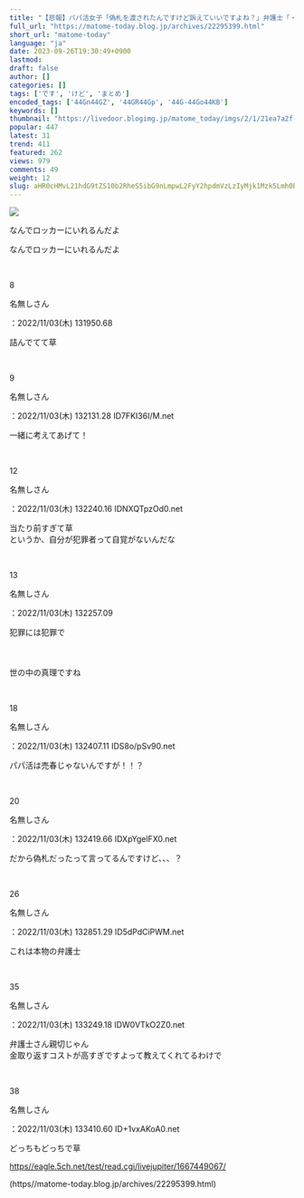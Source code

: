 ```yaml
---
title: "【悲報】パパ活女子「偽札を渡されたんですけど訴えていいですよね？」弁護士「・・・」 "
full_url: "https://matome-today.blog.jp/archives/22295399.html"
short_url: "matome-today"
language: "ja"
date: 2023-09-26T19:30:49+0900
lastmod: 
draft: false
author: []
categories: []
tags: ['です', 'けど', 'まとめ']
encoded_tags: ['44Gn44GZ', '44GR44Gp', '44G-44Go44KB']
keywords: []
thumbnail: "https://livedoor.blogimg.jp/matome_today/imgs/2/1/21ea7a2f-s.jpg"
popular: 447
latest: 31
trend: 411
featured: 262
views: 979
comments: 49
weight: 12
slug: aHR0cHMvL21hdG9tZS10b2RheS5ibG9nLmpwL2FyY2hpdmVzLzIyMjk1Mzk5Lmh0bWw=
---
```


![](https://livedoor.blogimg.jp/matome_today/imgs/2/1/21ea7a2f-s.jpg)

<div><p>なんでロッカーにいれるんだよ</p><p>なんでロッカーにいれるんだよ</p> <p></p><br> <p>8 <p>名無しさん</p>：2022/11/03(木) 131950.68 </p><p><p> 詰んでてて草 </p></p><br><p>9 <p>名無しさん</p>：2022/11/03(木) 132131.28 ID7FKI36I/M.net<br></p><p> 一緒に考えてあげて！ </p><br><p>12 <p>名無しさん</p>：2022/11/03(木) 132240.16 IDNXQTpzOd0.net<br></p><p><p> 当たり前すぎて草 <br> というか、自分が犯罪者って自覚がないんだな </p></p><br><p>13 <p>名無しさん</p>：2022/11/03(木) 132257.09 </p><p> 犯罪には犯罪で <br> <br> <br> <br> 世の中の真理ですね </p><br><p>18 <p>名無しさん</p>：2022/11/03(木) 132407.11 IDS8o/pSv90.net<br></p><p><p> パパ活は売春じゃないんですが！！？ </p></p><br><p>20 <p>名無しさん</p>：2022/11/03(木) 132419.66 IDXpYgelFX0.net<br></p><p><p> だから偽札だったって言ってるんですけど、、、？ </p></p><br><p>26 <p>名無しさん</p>：2022/11/03(木) 132851.29 ID5dPdCiPWM.net<br></p><p><p> これは本物の弁護士 </p></p><br><p>35 <p>名無しさん</p>：2022/11/03(木) 133249.18 IDW0VTkO2Z0.net<br></p><p> 弁護士さん親切じゃん <br> 金取り返すコストが高すぎですよって教えてくれてるわけで </p><br><p>38 <p>名無しさん</p>：2022/11/03(木) 133410.60 ID+1vxAKoA0.net<br></p><p><p> どっちもどっちで草 </p></p><a href='https//eagle.5ch.net/test/read.cgi/livejupiter/1667449067/' target='_blank' title=''>https//eagle.5ch.net/test/read.cgi/livejupiter/1667449067/</a><br> <p></p> </div>

(https//matome-today.blog.jp/archives/22295399.html)
